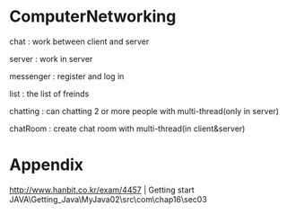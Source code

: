 # ComputerNetworking

chat : work between client and server

server : work in server

messenger : register and log in

list : the list of freinds

chatting : can chatting 2 or more people with multi-thread(only in server)

chatRoom : create chat room with multi-thread(in client&server)


# Appendix
http://www.hanbit.co.kr/exam/4457  |  Getting start JAVA\Getting_Java\MyJava02\src\com\chap16\sec03
